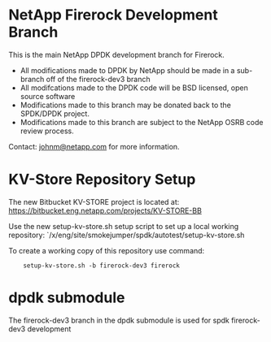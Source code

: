 # NetApp Firerock Development Branch

This is the main NetApp DPDK development branch for Firerock.

  - All modifications made to DPDK by NetApp should be made in a sub-branch off of the firerock-dev3 branch
  - All modifcations made to the DPDK code will be BSD licensed, open source software
  - Modifications made to this branch may be donated back to the SPDK/DPDK project.
  - Modifications made to this branch are subject to the NetApp OSRB code review process.

Contact: johnm@netapp.com for more information.

# KV-Store Repository Setup

The new Bitbucket KV-STORE project is located at: https://bitbucket.eng.netapp.com/projects/KV-STORE-BB

Use the new setup-kv-store.sh setup script to set up a local working repository: `/x/eng/site/smokejumper/spdk/autotest/setup-kv-store.sh

To create a working copy of this repository use command:

```
    setup-kv-store.sh -b firerock-dev3 firerock 
```

# dpdk submodule

The firerock-dev3 branch in the dpdk submodule is used for spdk firerock-dev3 development

